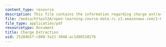 ```yaml
---
content_type: resource
description: This file contains the information regarding charge extraction.
file: /media/https%3A/open-learning-course-data-rc.s3.amazonaws.com/2-627-fundamentals-of-photovoltaics-fall-2013/25204b5fc8083a213048ac1d06510276_MIT2_627F13_lec09.pdf
file_type: application/pdf
resourcetype: Document
title: Charge Extraction
uid: 25204b5f-c808-3a21-3048-ac1d06510276
---
```

